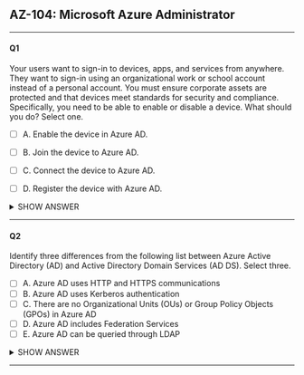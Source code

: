 ## AZ-104: Microsoft Azure Administrator

---
#### Q1 
Your users want to sign-in to devices, apps, and services from anywhere. They want to sign-in using an
organizational work or school account instead of a personal account. You must ensure corporate assets
are protected and that devices meet standards for security and compliance. Specifically, you need to be
able to enable or disable a device. What should you do? Select one.

- [ ] A. Enable the device in Azure AD.
- [ ] B. Join the device to Azure AD.
- [ ] C. Connect the device to Azure AD.
- [ ] D. Register the device with Azure AD.


<details><summary>SHOW ANSWER</summary>
<p>

- [ ] A. Enable the device in Azure AD.
- [x] B. Join the device to Azure AD.
- [ ] C. Connect the device to Azure AD.
- [ ] D. Register the device with Azure AD.

```
Explanation
Join the device to Azure AD. Joining a device is an extension to registering a device. This means, it provides
you with all the benefits of registering a device, like being able to enable or disable the device. In addition, it
also changes the local state of a device. Changing the local state enables your users to sign-in to a device
using an organizational work or school account instead of a personal account.
```
</p>
</details>

---
#### Q2
Identify three differences from the following list between Azure Active Directory (AD) and Active Directory
Domain Services (AD DS). Select three.

- [ ] A. Azure AD uses HTTP and HTTPS communications
- [ ] B. Azure AD uses Kerberos authentication
- [ ] C. There are no Organizational Units (OUs) or Group Policy Objects (GPOs) in Azure AD
- [ ] D. Azure AD includes Federation Services
- [ ] E. Azure AD can be queried through LDAP

<details><summary>SHOW ANSWER</summary>
<p>

- [X] A. Azure AD uses HTTP and HTTPS communications
- [ ] B. Azure AD uses Kerberos authentication
- [X] C. There are no Organizational Units (OUs) or Group Policy Objects (GPOs) in Azure AD
- [X] D. Azure AD includes Federation Services
- [ ] E. Azure AD can be queried through LDAP

```
Explanation
Although the list is by no means conclusive, and you may identify others not listed, here are several characteristics of Azure AD that make it different to AD DS: Azure AD is primarily an identity solution, and it is
designed for Internet-based applications by using HTTP and HTTPS communications; because Azure AD is
HTTP/HTTPS based, it cannot be queried through LDAP. Instead, Azure AD uses the REST API over HTTP
and HTTPS. Because Azure AD is HTTP/HTTPS based, it does not use Kerberos authentication. Instead, it
uses HTTP and HTTPS protocols such as SAML, WS-Federation, and OpenID Connect for authentication
(and OAuth for authorization). Azure AD users and groups are created in a flat structure, and there are no
Organizational Units (OUs) or Group Policy Objects (GPOs). While Azure AD includes federation services,
and many third-party services (such as Facebook), AD DS supports federation.
```

</p>
</details>

---